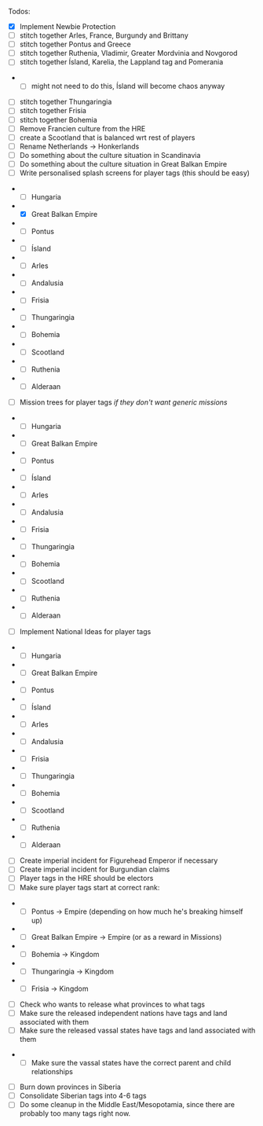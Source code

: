 Todos:
- [X] Implement Newbie Protection
- [ ] stitch together Arles, France, Burgundy and Brittany
- [ ] stitch together Pontus and Greece
- [ ] stitch together Ruthenia, Vladimir, Greater Mordvinia and Novgorod
- [ ] stitch together Ísland, Karelia, the Lappland tag and Pomerania
- - [ ] might not need to do this, Ísland will become chaos anyway
- [ ] stitch together Thungaringia
- [ ] stitch together Frisia
- [ ] stitch together Bohemia
- [ ] Remove Francien culture from the HRE
- [ ] create a Scootland that is balanced wrt rest of players
- [ ] Rename Netherlands -> Honkerlands
- [ ] Do something about the culture situation in Scandinavia
- [ ] Do something about the culture situation in Great Balkan Empire
- [ ] Write personalised splash screens for player tags (this should be easy)
-  - [ ] Hungaria
-  - [X] Great Balkan Empire
-  - [ ] Pontus
-  - [ ] Ísland
-  - [ ] Arles
-  - [ ] Andalusia
-  - [ ] Frisia
-  - [ ] Thungaringia
-  - [ ] Bohemia
-  - [ ] Scootland
-  - [ ] Ruthenia
-  - [ ] Alderaan
- [ ] Mission trees for player tags _if they don't want generic missions_
-  - [ ] Hungaria
-  - [ ] Great Balkan Empire
-  - [ ] Pontus
-  - [ ] Ísland
-  - [ ] Arles
-  - [ ] Andalusia
-  - [ ] Frisia
-  - [ ] Thungaringia
-  - [ ] Bohemia
-  - [ ] Scootland
-  - [ ] Ruthenia
-  - [ ] Alderaan
-  [ ] Implement National Ideas for player tags
-  - [ ] Hungaria
-  - [ ] Great Balkan Empire
-  - [ ] Pontus
-  - [ ] Ísland
-  - [ ] Arles
-  - [ ] Andalusia
-  - [ ] Frisia
-  - [ ] Thungaringia
-  - [ ] Bohemia
-  - [ ] Scootland
-  - [ ] Ruthenia
-  - [ ] Alderaan
- [ ] Create imperial incident for Figurehead Emperor if necessary
- [ ] Create imperial incident for Burgundian claims
- [ ] Player tags in the HRE should be electors
- [ ] Make sure player tags start at correct rank:
- - [ ] Pontus -> Empire (depending on how much he's breaking himself up)
- - [ ] Great Balkan Empire -> Empire (or as a reward in Missions)
- - [ ] Bohemia -> Kingdom
- - [ ] Thungaringia -> Kingdom
- - [ ] Frisia -> Kingdom
- [ ] Check who wants to release what provinces to what tags
- [ ] Make sure the released independent nations have tags and land associated with them
- [ ] Make sure the released vassal states have tags and land associated with them
- - [ ] Make sure the vassal states have the correct parent and child relationships
- [ ] Burn down provinces in Siberia
- [ ] Consolidate Siberian tags into 4-6 tags
- [ ] Do some cleanup in the Middle East/Mesopotamia, since there are probably too many tags right now.
